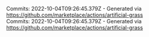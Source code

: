 Commits: 2022-10-04T09:26:45.379Z - Generated via https://github.com/marketplace/actions/artificial-grass
<br>
Commits: 2022-10-04T09:26:45.379Z - Generated via https://github.com/marketplace/actions/artificial-grass
<br>
